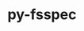 ---
title: "py-fsspec"
layout: cache
categories: [package, v0.20.0]
meta: {"versions": ["2023.1.0"], "compilers": ["gcc@=11.3.0"], "oss": ["ubuntu22.04"], "platforms": ["linux"], "targets": ["x86_64_v3"], "stacks": ["ml-linux-x86_64-cpu", "ml-linux-x86_64-cuda", "ml-linux-x86_64-rocm", "root"], "num_specs": 1, "num_specs_by_stack": {"ml-linux-x86_64-cuda": 1, "root": 1, "ml-linux-x86_64-rocm": 1, "ml-linux-x86_64-cpu": 1}}
spec_details: [{"hash": "a6dlh4k2ii5vb6l3bjhivc3tzsbujpxd", "compiler": "gcc@=11.3.0", "versions": ["2023.1.0"], "os": "ubuntu22.04", "platform": "linux", "target": "x86_64_v3", "variants": ["build_system=python_pip", "+http"], "stacks": ["ml-linux-x86_64-cuda", "root", "ml-linux-x86_64-rocm", "ml-linux-x86_64-cpu"], "size": "-", "tarball": "https://binaries.spack.io/releases/v0.20.0/build_cache/linux-ubuntu22.04-x86_64_v3/gcc-11.3.0/py-fsspec-2023.1.0/linux-ubuntu22.04-x86_64_v3-gcc-11.3.0-py-fsspec-2023.1.0-a6dlh4k2ii5vb6l3bjhivc3tzsbujpxd.spack"}]
---